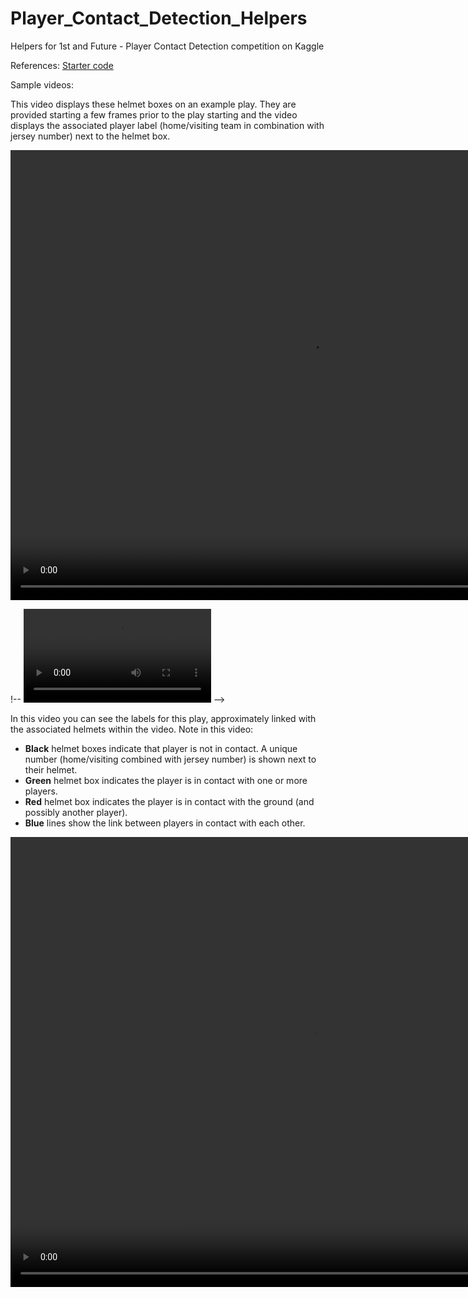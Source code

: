 # Player_Contact_Detection_Helpers

Helpers for 1st and Future - Player Contact Detection competition on Kaggle

References: [Starter code](https://www.kaggle.com/code/robikscube/nfl-player-contact-detection-getting-started)

Sample videos:

This video displays these helmet boxes on an example play. They are provided starting a few frames prior to the play starting and the video displays the associated player label (home/visiting team in combination with jersey number) next to the helmet box.

<video src="https://user-images.githubusercontent.com/67360122/209476630-2b796d57-f8ee-40d3-9aac-cc48326cb9d4.mp4" width="960" height="720"></video>

!-- <video src="samples\contact_58168_003392_Sideline.mp4"></video> -->

In this video you can see the labels for this play, approximately linked with the associated helmets within the video.
Note in this video:

- **Black** helmet boxes indicate that player is not in contact. A unique number (home/visiting combined with jersey number) is shown next to their helmet.
- **Green** helmet box indicates the player is in contact with one or more players.
- **Red** helmet box indicates the player is in contact with the ground (and possibly another player).
- **Blue** lines show the link between players in contact with each other.

<!-- <video src="samples\labeled_58168_003392_Sideline.mp4"></video> -->

<video src="https://user-images.githubusercontent.com/67360122/209476623-a2d47153-8689-47c8-8ce6-ac4d7b4109c6.mp4" width="960" height="720"></video>



